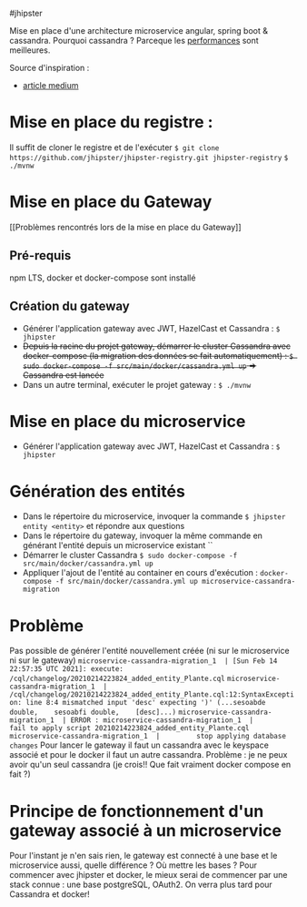 #jhipster 

Mise en place d'une architecture microservice angular, spring boot & cassandra.
Pourquoi cassandra ? Parceque les [performances](https://www.datastax.com/products/compare/nosql-performance-benchmarks) sont meilleures.

Source d'inspiration : 
- [article medium](https://medium.com/developers-stacks/microservice-application-with-service-discovery-using-jhipster-8c18c99d6cc5)

# Mise en place du registre :
Il suffit de cloner le registre et de l'exécuter
`$ git clone https://github.com/jhipster/jhipster-registry.git jhipster-registry`
`$ ./mvnw`

# Mise en place du Gateway
[[Problèmes rencontrés lors de la mise en place du Gateway]]
## Pré-requis
npm LTS, docker et docker-compose sont installé

## Création du gateway
- Générer l'application gateway avec JWT, HazelCast et Cassandra : `$ jhipster`
- ~~Depuis la racine du projet gateway, démarrer le cluster Cassandra avec docker-compose (la migration des données se fait automatiquement) : `$ sudo docker-compose -f src/main/docker/cassandra.yml up` => Cassandra est lancée~~
- Dans un autre terminal, exécuter le projet gateway : `$ ./mvnw`

# Mise en place du microservice

- Générer l'application gateway avec JWT, HazelCast et Cassandra : `$ jhipster`

# Génération des entités
- Dans le répertoire du microservice, invoquer la commande `$ jhipster entity <entity>` et répondre aux questions
- Dans le répertoire du gateway, invoquer la même commande en générant l'entité depuis un microservice existant
  ``
- Démarrer le cluster Cassandra `$ sudo docker-compose -f src/main/docker/cassandra.yml up`
- Appliquer l'ajout de l'entité au container en cours d'exécution : `docker-compose -f src/main/docker/cassandra.yml up microservice-cassandra-migration`


# Problème
Pas possible de générer l'entité nouvellement créée (ni sur le microservice ni sur le gateway)
`microservice-cassandra-migration_1  | [Sun Feb 14 22:57:35 UTC 2021]: execute: /cql/changelog/20210214223824_added_entity_Plante.cql`
`microservice-cassandra-migration_1  | /cql/changelog/20210214223824_added_entity_Plante.cql:12:SyntaxException: line 8:4 mismatched input 'desc' expecting ')' (...sesoabde double,    sesoabfi double,    [desc]...)`
`microservice-cassandra-migration_1  | ERROR :
microservice-cassandra-migration_1  |         fail to apply script 20210214223824_added_entity_Plante.cql`
`microservice-cassandra-migration_1  |         stop applying database changes`
Pour lancer le gateway il faut un cassandra avec le keyspace associé et pour le docker il faut un autre cassandra. Problème : je ne peux avoir qu'un seul cassandra (je crois!! Que fait vraiment docker compose en fait ?)

# Principe de fonctionnement d'un gateway associé à un microservice
Pour l'instant je n'en sais rien, le gateway est connecté à une base et le microservice aussi, quelle différence ? Où mettre les bases ?
Pour commencer avec jhipster et docker, le mieux serai de commencer par une stack connue : une base postgreSQL, OAuth2. On verra plus tard pour Cassandra et docker!
